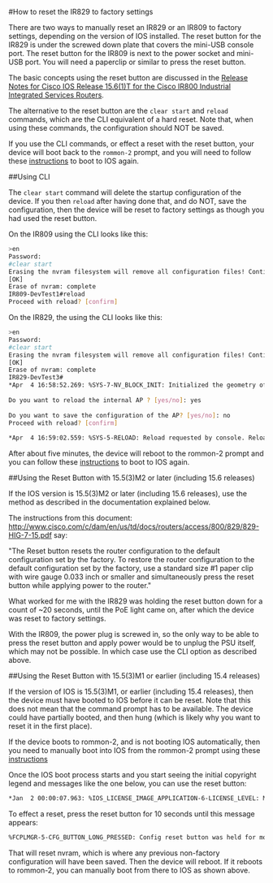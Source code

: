 #How to reset the IR829 to factory settings

There are two ways to manually reset an IR829 or an IR809 to factory settings, depending on the version of IOS installed. The reset button for the IR829 is under the screwed down plate that covers the mini-USB console port. The reset button for the IR809 is next to the power socket and mini-USB port. You will need a paperclip or similar to press the reset button.

The basic concepts using the reset button are discussed in the [Release Notes for Cisco IOS Release 15.6(1)T for the Cisco IR800 Industrial Integrated Services Routers](http://www.cisco.com/c/en/us/td/docs/routers/access/800/829/15-6-1TIR8xx-Release-Notes.html). 

The alternative to the reset button are the `clear start` and `reload` commands, which are the CLI equivalent of a hard reset. Note that, when using these commands, the configuration should NOT be saved. 

If you use the CLI commands, or effect a reset with the reset button, your device will boot back to the `rommon-2` prompt, and you will need to follow these [instructions](https://github.com/DevOps4Networks/IOX-Notes/blob/master/How_To_Boot_From_rommon-2/README.md) to boot to IOS again.

##Using CLI

The `clear start` command will delete the startup configuration of the device. If you then `reload` after having done that, and do NOT, save the configuration, then the device will be reset to factory settings as though you had used the reset button.

On the IR809 using the CLI looks like this:

```bash
>en
Password: 
#clear start
Erasing the nvram filesystem will remove all configuration files! Continue? [confirm]
[OK]
Erase of nvram: complete
IR809-DevTest1#reload
Proceed with reload? [confirm]
```

On the IR829, the using the CLI looks like this:
```bash
>en
Password: 
#clear start
Erasing the nvram filesystem will remove all configuration files! Continue? [confirm]
[OK]
Erase of nvram: complete
IR829-DevTest3#
*Apr  4 16:58:52.269: %SYS-7-NV_BLOCK_INIT: Initialized the geometry of nvramreload
 
Do you want to reload the internal AP ? [yes/no]: yes
 
Do you want to save the configuration of the AP? [yes/no]: no
Proceed with reload? [confirm]
 
*Apr  4 16:59:02.559: %SYS-5-RELOAD: Reload requested by console. Reload Reason: Reload Command.
``` 
 
After about five minutes, the device will reboot to the rommon-2 prompt and you can follow these [instructions](https://github.com/DevOps4Networks/IOX-Notes/blob/master/How_To_Boot_From_rommon-2/README.md) to boot to IOS again.

##Using the Reset Button with 15.5(3)M2 or later (including 15.6 releases)
 
If the IOS version is 15.5(3)M2 or later (including 15.6 releases), use the method as described in the documentation explained below.
 
The instructions from this document: http://www.cisco.com/c/dam/en/us/td/docs/routers/access/800/829/829-HIG-7-15.pdf say:
 
"The Reset button resets the router configuration to the default configuration set by the factory. To restore the router configuration to the default configuration set by the factory, use a standard size #1 paper clip with wire gauge 0.033 inch or smaller and simultaneously press the reset button while applying power to the router."
 
What worked for me with the IR829 was holding the reset button down for a count of ~20 seconds, until the PoE light came on, after which the device was reset to factory settings.

With the IR809, the power plug is screwed in, so the only way to be able to press the reset button and apply power would be to unplug the PSU itself, which may not be possible. In which case use the CLI option as described above.
 
##Using the Reset Button with 15.5(3)M1 or earlier (including 15.4 releases)
 
If the version of IOS is 15.5(3)M1, or earlier (including 15.4 releases), then the device must have booted to IOS before it can be reset. Note that this does not mean that the command prompt has to be available. The device could have partially booted, and then hung (which is likely why you want to reset it in the first place).
 
If the device boots to rommon-2, and is not booting IOS automatically, then you need to manually boot into IOS from the rommon-2 prompt using these [instructions](https://github.com/DevOps4Networks/IOX-Notes/blob/master/How_To_Boot_From_rommon-2/README.md) 

Once the IOS boot process starts and you start seeing the initial copyright legend and messages like the one below, you can use the reset button:
 
 ```bash
*Jan  2 00:00:07.963: %IOS_LICENSE_IMAGE_APPLICATION-6-LICENSE_LEVEL: Module name = ir800 Next reboot level = ipbasek9 and License = ipbasek9 ...
 ```
 
To effect a reset, press the reset button for 10 seconds until this message appears:
 
```bash
%FCPLMGR-5-CFG_BUTTON_LONG_PRESSED: Config reset button was held for more than 10 seconds. NVRAM filesystem erased.
```
That will reset nvram, which is where any previous non-factory configuration will have been saved. Then the device will reboot. If it reboots to rommon-2, you can manually boot from there to IOS as shown above.
 
 